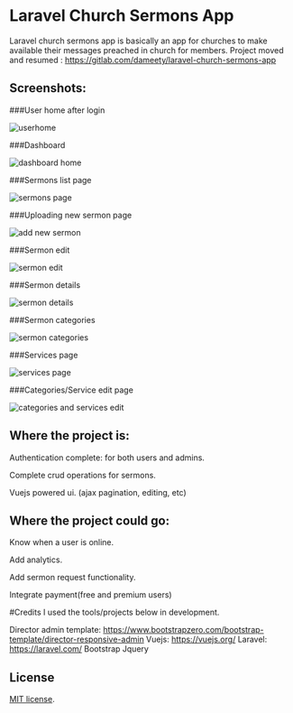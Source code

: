 # Laravel Church Sermons App

Laravel church sermons app is basically an app for churches to make available their messages preached in church for members.
Project moved and resumed : https://gitlab.com/dameety/laravel-church-sermons-app

## Screenshots:

###User home after login

![userhome](/uploads/64370c517818ab3f96d492c23980a7ee/userhome.png)

###Dashboard

![dashboard home](https://cloud.githubusercontent.com/assets/10757330/20033035/2ce6938e-a38f-11e6-9d3d-1ecbb47efc56.png)



###Sermons list page

![sermons page](https://cloud.githubusercontent.com/assets/10757330/20033056/d8dbe3f6-a38f-11e6-8992-b0d3ebd5dca7.png)



###Uploading new sermon page

![add new sermon](https://cloud.githubusercontent.com/assets/10757330/20033057/ebc9e5da-a38f-11e6-93a2-f7e15b19c8e6.png)



###Sermon edit

![sermon edit](https://cloud.githubusercontent.com/assets/10757330/20033062/f20fbf28-a38f-11e6-96b9-53a1dbea1775.png)



###Sermon details

![sermon details](https://cloud.githubusercontent.com/assets/10757330/20033064/f8819188-a38f-11e6-9e5e-8c901d88c06d.png)



###Sermon categories

![sermon categories](https://cloud.githubusercontent.com/assets/10757330/20033065/03241ef8-a390-11e6-9c73-8df210a207ef.png)



###Services page

![services page](https://cloud.githubusercontent.com/assets/10757330/20033066/0d14325e-a390-11e6-91d0-67bb1a64d561.png)



###Categories/Service edit page

![categories and services edit](https://cloud.githubusercontent.com/assets/10757330/20033068/1477b48a-a390-11e6-9f9e-9c04b3bf21ff.png)



## Where the project is:

Authentication complete: for both users and admins.

Complete crud operations for sermons.

Vuejs powered ui. (ajax pagination, editing, etc)


## Where the project could go:

Know when a user is online.

Add analytics.

Add sermon request functionality.

Integrate payment(free and premium users)


#Credits
I used the tools/projects below in development.

Director admin template: https://www.bootstrapzero.com/bootstrap-template/director-responsive-admin
Vuejs: https://vuejs.org/
Laravel: https://laravel.com/
Bootstrap
Jquery

## License
[MIT license](http://opensource.org/licenses/MIT).
